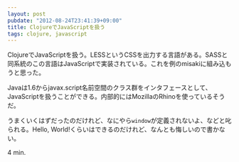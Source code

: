 ```yaml
---
layout: post
pubdate: "2012-08-24T23:41:39+09:00"
title: ClojureでJavaScriptを扱う
tags: clojure, javascript
---
```

ClojureでJavaScriptを扱う。LESSというCSSを出力する言語がある。SASSと同系統のこの言語はJavaScriptで実装されている。これを例のmisakiに組み込もうと思った。

Javaは1.6からjavax.script名前空間のクラス群をインタフェースとして、JavaScriptを扱うことができる。内部的にはMozillaのRhinoを使っているそうだ。

うまくいくはずだったのだけれど、なにやら`window`が定義されないよ、などと叱られる。Hello, World!くらいはできるのだけれど、なんとも悔しいので書かない。

4 min.
